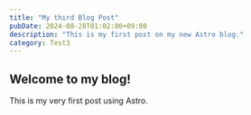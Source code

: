 ```yaml
---
title: "My third Blog Post"
pubDate: 2024-08-28T01:02:00+09:00
description: "This is my first post on my new Astro blog."
category: Test3
---
```


## Welcome to my blog!

This is my very first post using Astro.
